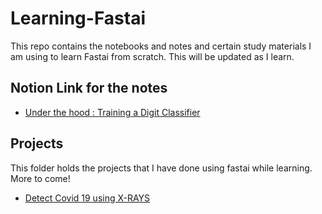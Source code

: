 # Learning-Fastai
This repo contains the notebooks and notes and certain study materials I am using to learn Fastai from scratch. This will be updated as I learn.

## Notion Link for the notes
-  [Under the hood : Training a Digit Classifier](https://www.notion.so/Under-the-hood-Training-a-Digit-Classifier-8c84c3c8b556411b9381b7c1a7cd8d3e)



## Projects 
This folder holds the projects that I have done using fastai while learning. More to come! 

- [Detect Covid 19 using X-RAYS](https://github.com/ashikshafi08/Learning-Fastai/blob/main/Projects/Detect_Covid19.ipynb)
